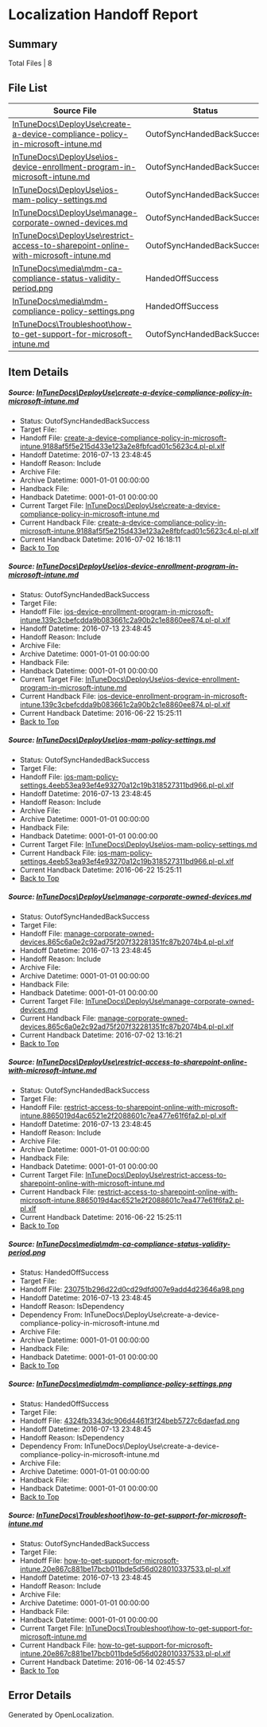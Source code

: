 # <a name='report-top'></a> Localization Handoff Report

## Summary
 Total Files | 8

## File List
 Source File | Status | Details 
 ----------- | ------ | ------- 
 [InTuneDocs\DeployUse\create-a-device-compliance-policy-in-microsoft-intune.md](https://github.com/Microsoft/IntuneDocs-pr/blob/09bf7d1343580f7688671bf94d83f40f0a3405c5/InTuneDocs/DeployUse/create-a-device-compliance-policy-in-microsoft-intune.md) | OutofSyncHandedBackSuccess | [Details](#c5c1c9d7e032a157241526b012051712e19a606626)
 [InTuneDocs\DeployUse\ios-device-enrollment-program-in-microsoft-intune.md](https://github.com/Microsoft/IntuneDocs-pr/blob/7d1e61bacb6f095d7d5d585d86cdfc686747717b/InTuneDocs/DeployUse/ios-device-enrollment-program-in-microsoft-intune.md) | OutofSyncHandedBackSuccess | [Details](#036f5e6d099d23e1679547621973fd4db723d27957)
 [InTuneDocs\DeployUse\ios-mam-policy-settings.md](https://github.com/Microsoft/IntuneDocs-pr/blob/09bf7d1343580f7688671bf94d83f40f0a3405c5/InTuneDocs/DeployUse/ios-mam-policy-settings.md) | OutofSyncHandedBackSuccess | [Details](#e0db92b6ecf7a552589ea805f6507ca59e6554b159)
 [InTuneDocs\DeployUse\manage-corporate-owned-devices.md](https://github.com/Microsoft/IntuneDocs-pr/blob/7d1e61bacb6f095d7d5d585d86cdfc686747717b/InTuneDocs/DeployUse/manage-corporate-owned-devices.md) | OutofSyncHandedBackSuccess | [Details](#d5f13a640849a1dbdd76dd2f7e6af363b78e955e66)
 [InTuneDocs\DeployUse\restrict-access-to-sharepoint-online-with-microsoft-intune.md](https://github.com/Microsoft/IntuneDocs-pr/blob/09bf7d1343580f7688671bf94d83f40f0a3405c5/InTuneDocs/DeployUse/restrict-access-to-sharepoint-online-with-microsoft-intune.md) | OutofSyncHandedBackSuccess | [Details](#ffa72a8292cff9082b61b9b584b19dde161c0431231)
 [InTuneDocs\media\mdm-ca-compliance-status-validity-period.png](https://github.com/Microsoft/IntuneDocs-pr/blob/09bf7d1343580f7688671bf94d83f40f0a3405c5/InTuneDocs/media/mdm-ca-compliance-status-validity-period.png) | HandedOffSuccess | [Details](#230751b296d22d0cd29dfd007e9add4d23646a98969)
 [InTuneDocs\media\mdm-compliance-policy-settings.png](https://github.com/Microsoft/IntuneDocs-pr/blob/09bf7d1343580f7688671bf94d83f40f0a3405c5/InTuneDocs/media/mdm-compliance-policy-settings.png) | HandedOffSuccess | [Details](#4324fb3343dc906d4461f3f24beb5727c6daefad974)
 [InTuneDocs\Troubleshoot\how-to-get-support-for-microsoft-intune.md](https://github.com/Microsoft/IntuneDocs-pr/blob/11cd0c7bcb372465f2ffe374f53dc3e75aba9f5c/InTuneDocs/Troubleshoot/how-to-get-support-for-microsoft-intune.md) | OutofSyncHandedBackSuccess | [Details](#0eed839ca9f799a923bcc820c15ef51c87347f5b1152)

## Item Details
##### <a name='c5c1c9d7e032a157241526b012051712e19a606626'></a> Source: [InTuneDocs\DeployUse\create-a-device-compliance-policy-in-microsoft-intune.md](https://github.com/Microsoft/IntuneDocs-pr/blob/09bf7d1343580f7688671bf94d83f40f0a3405c5/InTuneDocs/DeployUse/create-a-device-compliance-policy-in-microsoft-intune.md)
* Status: OutofSyncHandedBackSuccess
* Target File: 
* Handoff File: [create-a-device-compliance-policy-in-microsoft-intune.9188af5f5e215d433e123a2e8fbfcad01c5623c4.pl-pl.xlf](https://github.com/Microsoft/EM.handoff/blob/a9f2c8182b922003a40e5f97bbe6a1e517d68e79/ol-handoff/Microsoft/IntuneDocs-pr.pl-pl/master/create-a-device-compliance-policy-in-microsoft-intune.9188af5f5e215d433e123a2e8fbfcad01c5623c4.pl-pl.xlf)
* Handoff Datetime: 2016-07-13 23:48:45
* Handoff Reason: Include
* Archive File: 
* Archive Datetime: 0001-01-01 00:00:00
* Handback File: 
* Handback Datetime: 0001-01-01 00:00:00
* Current Target File: [InTuneDocs\DeployUse\create-a-device-compliance-policy-in-microsoft-intune.md](https://github.com/Microsoft/IntuneDocs-pr.pl-pl/blob/879f738aa2a17ebe6163e3077a79004028c6add7/InTuneDocs/DeployUse/create-a-device-compliance-policy-in-microsoft-intune.md)
* Current Handback File: [create-a-device-compliance-policy-in-microsoft-intune.9188af5f5e215d433e123a2e8fbfcad01c5623c4.pl-pl.xlf](https://github.com/Microsoft/EM.handback/blob/1791acb9d7bc2e422dbbec2606a87befda0d1ac9/ol-handback/Microsoft/IntuneDocs-pr.pl-pl/master/create-a-device-compliance-policy-in-microsoft-intune.9188af5f5e215d433e123a2e8fbfcad01c5623c4.pl-pl.xlf)
* Current Handback Datetime: 2016-07-02 16:18:11
* [Back to Top](#report-top)

##### <a name='036f5e6d099d23e1679547621973fd4db723d27957'></a> Source: [InTuneDocs\DeployUse\ios-device-enrollment-program-in-microsoft-intune.md](https://github.com/Microsoft/IntuneDocs-pr/blob/7d1e61bacb6f095d7d5d585d86cdfc686747717b/InTuneDocs/DeployUse/ios-device-enrollment-program-in-microsoft-intune.md)
* Status: OutofSyncHandedBackSuccess
* Target File: 
* Handoff File: [ios-device-enrollment-program-in-microsoft-intune.139c3cbefcdda9b083661c2a90b2c1e8860ee874.pl-pl.xlf](https://github.com/Microsoft/EM.handoff/blob/a9f2c8182b922003a40e5f97bbe6a1e517d68e79/ol-handoff/Microsoft/IntuneDocs-pr.pl-pl/master/ios-device-enrollment-program-in-microsoft-intune.139c3cbefcdda9b083661c2a90b2c1e8860ee874.pl-pl.xlf)
* Handoff Datetime: 2016-07-13 23:48:45
* Handoff Reason: Include
* Archive File: 
* Archive Datetime: 0001-01-01 00:00:00
* Handback File: 
* Handback Datetime: 0001-01-01 00:00:00
* Current Target File: [InTuneDocs\DeployUse\ios-device-enrollment-program-in-microsoft-intune.md](https://github.com/Microsoft/IntuneDocs-pr.pl-pl/blob/a2e499d1c2673f011f56e58e7b100f54dc12d0d8/InTuneDocs/DeployUse/ios-device-enrollment-program-in-microsoft-intune.md)
* Current Handback File: [ios-device-enrollment-program-in-microsoft-intune.139c3cbefcdda9b083661c2a90b2c1e8860ee874.pl-pl.xlf](https://github.com/Microsoft/EM.handback/blob/8b744d0c51fec3bdc1d03a549bbc9acc22d2672a/ol-handback/Microsoft/IntuneDocs-pr.pl-pl/master/ios-device-enrollment-program-in-microsoft-intune.139c3cbefcdda9b083661c2a90b2c1e8860ee874.pl-pl.xlf)
* Current Handback Datetime: 2016-06-22 15:25:11
* [Back to Top](#report-top)

##### <a name='e0db92b6ecf7a552589ea805f6507ca59e6554b159'></a> Source: [InTuneDocs\DeployUse\ios-mam-policy-settings.md](https://github.com/Microsoft/IntuneDocs-pr/blob/09bf7d1343580f7688671bf94d83f40f0a3405c5/InTuneDocs/DeployUse/ios-mam-policy-settings.md)
* Status: OutofSyncHandedBackSuccess
* Target File: 
* Handoff File: [ios-mam-policy-settings.4eeb53ea93ef4e93270a12c19b318527311bd966.pl-pl.xlf](https://github.com/Microsoft/EM.handoff/blob/a9f2c8182b922003a40e5f97bbe6a1e517d68e79/ol-handoff/Microsoft/IntuneDocs-pr.pl-pl/master/ios-mam-policy-settings.4eeb53ea93ef4e93270a12c19b318527311bd966.pl-pl.xlf)
* Handoff Datetime: 2016-07-13 23:48:45
* Handoff Reason: Include
* Archive File: 
* Archive Datetime: 0001-01-01 00:00:00
* Handback File: 
* Handback Datetime: 0001-01-01 00:00:00
* Current Target File: [InTuneDocs\DeployUse\ios-mam-policy-settings.md](https://github.com/Microsoft/IntuneDocs-pr.pl-pl/blob/a2e499d1c2673f011f56e58e7b100f54dc12d0d8/InTuneDocs/DeployUse/ios-mam-policy-settings.md)
* Current Handback File: [ios-mam-policy-settings.4eeb53ea93ef4e93270a12c19b318527311bd966.pl-pl.xlf](https://github.com/Microsoft/EM.handback/blob/8b744d0c51fec3bdc1d03a549bbc9acc22d2672a/ol-handback/Microsoft/IntuneDocs-pr.pl-pl/master/ios-mam-policy-settings.4eeb53ea93ef4e93270a12c19b318527311bd966.pl-pl.xlf)
* Current Handback Datetime: 2016-06-22 15:25:11
* [Back to Top](#report-top)

##### <a name='d5f13a640849a1dbdd76dd2f7e6af363b78e955e66'></a> Source: [InTuneDocs\DeployUse\manage-corporate-owned-devices.md](https://github.com/Microsoft/IntuneDocs-pr/blob/7d1e61bacb6f095d7d5d585d86cdfc686747717b/InTuneDocs/DeployUse/manage-corporate-owned-devices.md)
* Status: OutofSyncHandedBackSuccess
* Target File: 
* Handoff File: [manage-corporate-owned-devices.865c6a0e2c92ad75f207f32281351fc87b2074b4.pl-pl.xlf](https://github.com/Microsoft/EM.handoff/blob/a9f2c8182b922003a40e5f97bbe6a1e517d68e79/ol-handoff/Microsoft/IntuneDocs-pr.pl-pl/master/manage-corporate-owned-devices.865c6a0e2c92ad75f207f32281351fc87b2074b4.pl-pl.xlf)
* Handoff Datetime: 2016-07-13 23:48:45
* Handoff Reason: Include
* Archive File: 
* Archive Datetime: 0001-01-01 00:00:00
* Handback File: 
* Handback Datetime: 0001-01-01 00:00:00
* Current Target File: [InTuneDocs\DeployUse\manage-corporate-owned-devices.md](https://github.com/Microsoft/IntuneDocs-pr.pl-pl/blob/b18356af38aae582b4eab9b02c5107c671d26d9f/InTuneDocs/DeployUse/manage-corporate-owned-devices.md)
* Current Handback File: [manage-corporate-owned-devices.865c6a0e2c92ad75f207f32281351fc87b2074b4.pl-pl.xlf](https://github.com/Microsoft/EM.handback/blob/d9e1acec7807d973aa1c0c155d8e018cfc56efef/ol-handback/Microsoft/IntuneDocs-pr.pl-pl/master/manage-corporate-owned-devices.865c6a0e2c92ad75f207f32281351fc87b2074b4.pl-pl.xlf)
* Current Handback Datetime: 2016-07-02 13:16:21
* [Back to Top](#report-top)

##### <a name='ffa72a8292cff9082b61b9b584b19dde161c0431231'></a> Source: [InTuneDocs\DeployUse\restrict-access-to-sharepoint-online-with-microsoft-intune.md](https://github.com/Microsoft/IntuneDocs-pr/blob/09bf7d1343580f7688671bf94d83f40f0a3405c5/InTuneDocs/DeployUse/restrict-access-to-sharepoint-online-with-microsoft-intune.md)
* Status: OutofSyncHandedBackSuccess
* Target File: 
* Handoff File: [restrict-access-to-sharepoint-online-with-microsoft-intune.8865019d4ac6521e2f2088601c7ea477e61f6fa2.pl-pl.xlf](https://github.com/Microsoft/EM.handoff/blob/a9f2c8182b922003a40e5f97bbe6a1e517d68e79/ol-handoff/Microsoft/IntuneDocs-pr.pl-pl/master/restrict-access-to-sharepoint-online-with-microsoft-intune.8865019d4ac6521e2f2088601c7ea477e61f6fa2.pl-pl.xlf)
* Handoff Datetime: 2016-07-13 23:48:45
* Handoff Reason: Include
* Archive File: 
* Archive Datetime: 0001-01-01 00:00:00
* Handback File: 
* Handback Datetime: 0001-01-01 00:00:00
* Current Target File: [InTuneDocs\DeployUse\restrict-access-to-sharepoint-online-with-microsoft-intune.md](https://github.com/Microsoft/IntuneDocs-pr.pl-pl/blob/a2e499d1c2673f011f56e58e7b100f54dc12d0d8/InTuneDocs/DeployUse/restrict-access-to-sharepoint-online-with-microsoft-intune.md)
* Current Handback File: [restrict-access-to-sharepoint-online-with-microsoft-intune.8865019d4ac6521e2f2088601c7ea477e61f6fa2.pl-pl.xlf](https://github.com/Microsoft/EM.handback/blob/8b744d0c51fec3bdc1d03a549bbc9acc22d2672a/ol-handback/Microsoft/IntuneDocs-pr.pl-pl/master/restrict-access-to-sharepoint-online-with-microsoft-intune.8865019d4ac6521e2f2088601c7ea477e61f6fa2.pl-pl.xlf)
* Current Handback Datetime: 2016-06-22 15:25:11
* [Back to Top](#report-top)

##### <a name='230751b296d22d0cd29dfd007e9add4d23646a98969'></a> Source: [InTuneDocs\media\mdm-ca-compliance-status-validity-period.png](https://github.com/Microsoft/IntuneDocs-pr/blob/09bf7d1343580f7688671bf94d83f40f0a3405c5/InTuneDocs/media/mdm-ca-compliance-status-validity-period.png)
* Status: HandedOffSuccess
* Target File: 
* Handoff File: [230751b296d22d0cd29dfd007e9add4d23646a98.png](https://github.com/Microsoft/EM.handoff/blob/a9f2c8182b922003a40e5f97bbe6a1e517d68e79/ol-handoff/Microsoft/IntuneDocs-pr.pl-pl/master/230751b296d22d0cd29dfd007e9add4d23646a98.png)
* Handoff Datetime: 2016-07-13 23:48:45
* Handoff Reason: IsDependency
* Dependency From: InTuneDocs\DeployUse\create-a-device-compliance-policy-in-microsoft-intune.md
* Archive File: 
* Archive Datetime: 0001-01-01 00:00:00
* Handback File: 
* Handback Datetime: 0001-01-01 00:00:00
* [Back to Top](#report-top)

##### <a name='4324fb3343dc906d4461f3f24beb5727c6daefad974'></a> Source: [InTuneDocs\media\mdm-compliance-policy-settings.png](https://github.com/Microsoft/IntuneDocs-pr/blob/09bf7d1343580f7688671bf94d83f40f0a3405c5/InTuneDocs/media/mdm-compliance-policy-settings.png)
* Status: HandedOffSuccess
* Target File: 
* Handoff File: [4324fb3343dc906d4461f3f24beb5727c6daefad.png](https://github.com/Microsoft/EM.handoff/blob/a9f2c8182b922003a40e5f97bbe6a1e517d68e79/ol-handoff/Microsoft/IntuneDocs-pr.pl-pl/master/4324fb3343dc906d4461f3f24beb5727c6daefad.png)
* Handoff Datetime: 2016-07-13 23:48:45
* Handoff Reason: IsDependency
* Dependency From: InTuneDocs\DeployUse\create-a-device-compliance-policy-in-microsoft-intune.md
* Archive File: 
* Archive Datetime: 0001-01-01 00:00:00
* Handback File: 
* Handback Datetime: 0001-01-01 00:00:00
* [Back to Top](#report-top)

##### <a name='0eed839ca9f799a923bcc820c15ef51c87347f5b1152'></a> Source: [InTuneDocs\Troubleshoot\how-to-get-support-for-microsoft-intune.md](https://github.com/Microsoft/IntuneDocs-pr/blob/11cd0c7bcb372465f2ffe374f53dc3e75aba9f5c/InTuneDocs/Troubleshoot/how-to-get-support-for-microsoft-intune.md)
* Status: OutofSyncHandedBackSuccess
* Target File: 
* Handoff File: [how-to-get-support-for-microsoft-intune.20e867c881be17bcb011bde5d56d028010337533.pl-pl.xlf](https://github.com/Microsoft/EM.handoff/blob/a9f2c8182b922003a40e5f97bbe6a1e517d68e79/ol-handoff/Microsoft/IntuneDocs-pr.pl-pl/master/how-to-get-support-for-microsoft-intune.20e867c881be17bcb011bde5d56d028010337533.pl-pl.xlf)
* Handoff Datetime: 2016-07-13 23:48:45
* Handoff Reason: Include
* Archive File: 
* Archive Datetime: 0001-01-01 00:00:00
* Handback File: 
* Handback Datetime: 0001-01-01 00:00:00
* Current Target File: [InTuneDocs\Troubleshoot\how-to-get-support-for-microsoft-intune.md](https://github.com/Microsoft/IntuneDocs-pr.pl-pl/blob/33751adca90795140fb124fda3cae640e9fd672b/InTuneDocs/Troubleshoot/how-to-get-support-for-microsoft-intune.md)
* Current Handback File: [how-to-get-support-for-microsoft-intune.20e867c881be17bcb011bde5d56d028010337533.pl-pl.xlf](https://github.com/Microsoft/EM.handback/blob/089d47a75e8d5acad19ce4a62189e59ee30995c4/ol-handback/Microsoft/IntuneDocs-pr.pl-pl/master/how-to-get-support-for-microsoft-intune.20e867c881be17bcb011bde5d56d028010337533.pl-pl.xlf)
* Current Handback Datetime: 2016-06-14 02:45:57
* [Back to Top](#report-top)


## Error Details

Generated by OpenLocalization.
